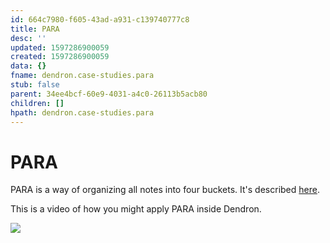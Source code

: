 ```yaml
---
id: 664c7980-f605-43ad-a931-c139740777c8
title: PARA
desc: ''
updated: 1597286900059
created: 1597286900059
data: {}
fname: dendron.case-studies.para
stub: false
parent: 34ee4bcf-60e9-4031-a4c0-26113b5acb80
children: []
hpath: dendron.case-studies.para
---
```


# PARA

PARA is a way of organizing all notes into four buckets. It's described [here](https://fortelabs.co/blog/para/).

This is a video of how you might apply PARA inside Dendron. 

<a href="https://youtu.be/vrhBNGMJQwE">
<img src="https://foundation-prod-assetspublic53c57cce-8cpvgjldwysl.s3-us-west-2.amazonaws.com/assets/images/usecase-para.jpg"/>
</a>
